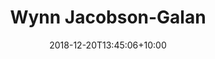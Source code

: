 ---
title: 'Wynn Jacobson-Galan'
date: 2018-12-20T13:45:06+10:00
draft: false
image: "https://placekitten.com/300/300"
jobtitle: 'Human Being'
weight: 3
layout: team
# promoted: true
---